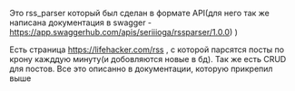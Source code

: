 Это rss_parser который был сделан в формате API(для него так же написана документация в swagger - <a href="https://app.swaggerhub.com/apis/seriiioga/rssparser/1.0.0">https://app.swaggerhub.com/apis/seriiioga/rssparser/1.0.0</a>) ) 

Есть страница https://lifehacker.com/rss , с которой парсятся посты по крону кажддую минуту(и добовляются новые в бд). Так же есть CRUD для постов. Все это описанно в документации, которую прикрепил выше
